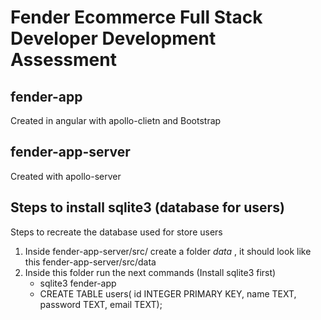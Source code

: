 # Fender Ecommerce Full Stack Developer Development Assessment

## fender-app
Created in angular with apollo-clietn and Bootstrap

## fender-app-server
Created with apollo-server

## Steps to install sqlite3 (database for users)
Steps to recreate the database used for store users

1. Inside fender-app-server/src/ create a folder *data* , it should look like this fender-app-server/src/data
2. Inside this folder run the next commands (Install sqlite3 first)
      - sqlite3 fender-app
      - CREATE TABLE users( id INTEGER PRIMARY KEY, name TEXT, password TEXT, email TEXT);

